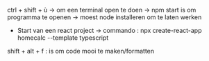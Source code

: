ctrl + shift + ù -> om een terminal open te doen
    -> npm start is om programma te openen
    -> moest node installeren om te laten werken

* Start van een react project
    -> commando : npx create-react-app homecalc --template typescript

shift + alt + f : is om code mooi te maken/formatten